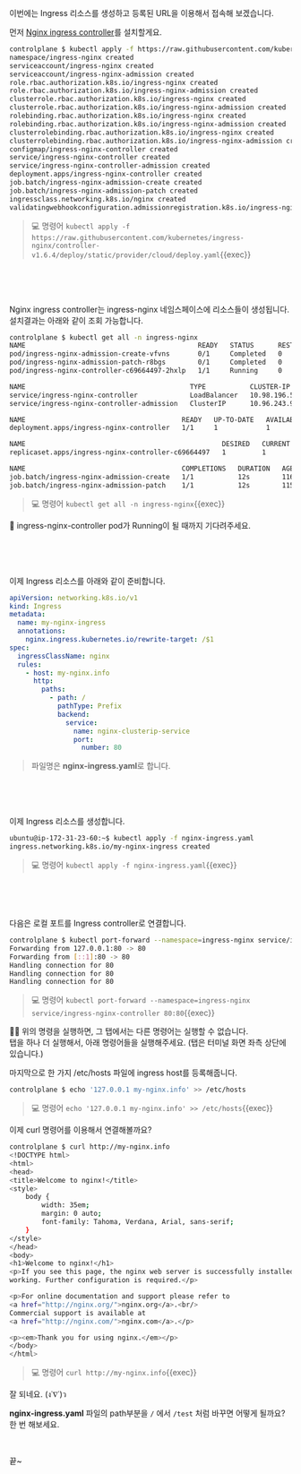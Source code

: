 이번에는 Ingress 리소스를 생성하고 등록된 URL을 이용해서 접속해 보겠습니다.

먼저 [Nginx ingress controller](https://kubernetes.github.io/ingress-nginx/)를 설치할게요.

```bash
controlplane $ kubectl apply -f https://raw.githubusercontent.com/kubernetes/ingress-nginx/controller-v1.6.4/deploy/static/provider/cloud/deploy.yaml
namespace/ingress-nginx created
serviceaccount/ingress-nginx created
serviceaccount/ingress-nginx-admission created
role.rbac.authorization.k8s.io/ingress-nginx created
role.rbac.authorization.k8s.io/ingress-nginx-admission created
clusterrole.rbac.authorization.k8s.io/ingress-nginx created
clusterrole.rbac.authorization.k8s.io/ingress-nginx-admission created
rolebinding.rbac.authorization.k8s.io/ingress-nginx created
rolebinding.rbac.authorization.k8s.io/ingress-nginx-admission created
clusterrolebinding.rbac.authorization.k8s.io/ingress-nginx created
clusterrolebinding.rbac.authorization.k8s.io/ingress-nginx-admission created
configmap/ingress-nginx-controller created
service/ingress-nginx-controller created
service/ingress-nginx-controller-admission created
deployment.apps/ingress-nginx-controller created
job.batch/ingress-nginx-admission-create created
job.batch/ingress-nginx-admission-patch created
ingressclass.networking.k8s.io/nginx created
validatingwebhookconfiguration.admissionregistration.k8s.io/ingress-nginx-admission created
```

> 💻 명령어 `kubectl apply -f https://raw.githubusercontent.com/kubernetes/ingress-nginx/controller-v1.6.4/deploy/static/provider/cloud/deploy.yaml`{{exec}}

<br><br><br>

Nginx ingress controller는 ingress-nginx 네임스페이스에 리소스들이 생성됩니다.  
설치결과는 아래와 같이 조회 가능합니다.
```bash
controlplane $ kubectl get all -n ingress-nginx 
NAME                                           READY   STATUS      RESTARTS   AGE
pod/ingress-nginx-admission-create-vfvns       0/1     Completed   0          115s
pod/ingress-nginx-admission-patch-r8bgs        0/1     Completed   0          115s
pod/ingress-nginx-controller-c69664497-2hxlp   1/1     Running     0          115s

NAME                                         TYPE           CLUSTER-IP     EXTERNAL-IP   PORT(S)                      AGE
service/ingress-nginx-controller             LoadBalancer   10.98.196.58   <pending>     80:30076/TCP,443:31992/TCP   116s
service/ingress-nginx-controller-admission   ClusterIP      10.96.243.97   <none>        443/TCP                      116s

NAME                                       READY   UP-TO-DATE   AVAILABLE   AGE
deployment.apps/ingress-nginx-controller   1/1     1            1           116s

NAME                                                 DESIRED   CURRENT   READY   AGE
replicaset.apps/ingress-nginx-controller-c69664497   1         1         1       115s

NAME                                       COMPLETIONS   DURATION   AGE
job.batch/ingress-nginx-admission-create   1/1           12s        116s
job.batch/ingress-nginx-admission-patch    1/1           12s        115s
```

> 💻 명령어 `kubectl get all -n ingress-nginx`{{exec}}

🤔 ingress-nginx-controller pod가 Running이 될 때까지 기다려주세요.

<br><br><br>

이제 Ingress 리소스를 아래와 같이 준비합니다.  

```yaml
apiVersion: networking.k8s.io/v1
kind: Ingress
metadata:
  name: my-nginx-ingress
  annotations:
    nginx.ingress.kubernetes.io/rewrite-target: /$1
spec:
  ingressClassName: nginx
  rules:
    - host: my-nginx.info
      http:
        paths:
          - path: /
            pathType: Prefix
            backend:
              service:
                name: nginx-clusterip-service
                port:
                  number: 80
```
> 파일명은 **nginx-ingress.yaml**로 합니다.

<br><br><br>

이제 Ingress 리소스를 생성합니다.
```bash
ubuntu@ip-172-31-23-60:~$ kubectl apply -f nginx-ingress.yaml
ingress.networking.k8s.io/my-nginx-ingress created
```

> 💻 명령어 `kubectl apply -f nginx-ingress.yaml`{{exec}}

<br><br><br>

다음은 로컬 포트를 Ingress controller로 연결합니다.  

```bash
controlplane $ kubectl port-forward --namespace=ingress-nginx service/ingress-nginx-controller 80:80
Forwarding from 127.0.0.1:80 -> 80
Forwarding from [::1]:80 -> 80
Handling connection for 80
Handling connection for 80
Handling connection for 80
```

> 💻 명령어 `kubectl port-forward --namespace=ingress-nginx service/ingress-nginx-controller 80:80`{{exec}}

👋🏼 위의 명령을 실행하면, 그 탭에서는 다른 명령어는 실행할 수 없습니다.  
탭을 하나 더 실행해서, 아래 명령어들을 실행해주세요.  (탭은 터미널 화면 좌측 상단에 있습니다.)  

마지막으로 한 가지 /etc/hosts 파일에 ingress host를 등록해줍니다.

```bash
controlplane $ echo '127.0.0.1 my-nginx.info' >> /etc/hosts
```

> 💻 명령어 `echo '127.0.0.1 my-nginx.info' >> /etc/hosts`{{exec}}

이제 curl 명령어를 이용해서 연결해볼까요?

```bash
controlplane $ curl http://my-nginx.info
<!DOCTYPE html>
<html>
<head>
<title>Welcome to nginx!</title>
<style>
    body {
        width: 35em;
        margin: 0 auto;
        font-family: Tahoma, Verdana, Arial, sans-serif;
    }
</style>
</head>
<body>
<h1>Welcome to nginx!</h1>
<p>If you see this page, the nginx web server is successfully installed and
working. Further configuration is required.</p>

<p>For online documentation and support please refer to
<a href="http://nginx.org/">nginx.org</a>.<br/>
Commercial support is available at
<a href="http://nginx.com/">nginx.com</a>.</p>

<p><em>Thank you for using nginx.</em></p>
</body>
</html>
```

> 💻 명령어 `curl http://my-nginx.info`{{exec}}

잘 되네요. (ง˙∇˙)ว

**nginx-ingress.yaml** 파일의 path부분을 `/` 에서 `/test` 처럼 바꾸면 어떻게 될까요?  
한 번 해보세요.

<br>

끝~
